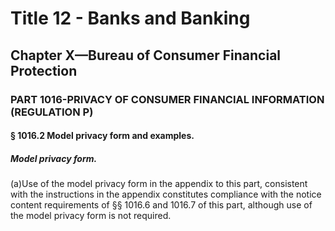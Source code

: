 
# Title 12 - Banks and Banking
## Chapter X—Bureau of Consumer Financial Protection
### PART 1016-PRIVACY OF CONSUMER FINANCIAL INFORMATION (REGULATION P)
#### § 1016.2 Model privacy form and examples.
##### Model privacy form.

(a)Use of the model privacy form in the appendix to this part, consistent with the instructions in the appendix constitutes compliance with the notice content requirements of §§ 1016.6 and 1016.7 of this part, although use of the model privacy form is not required.
